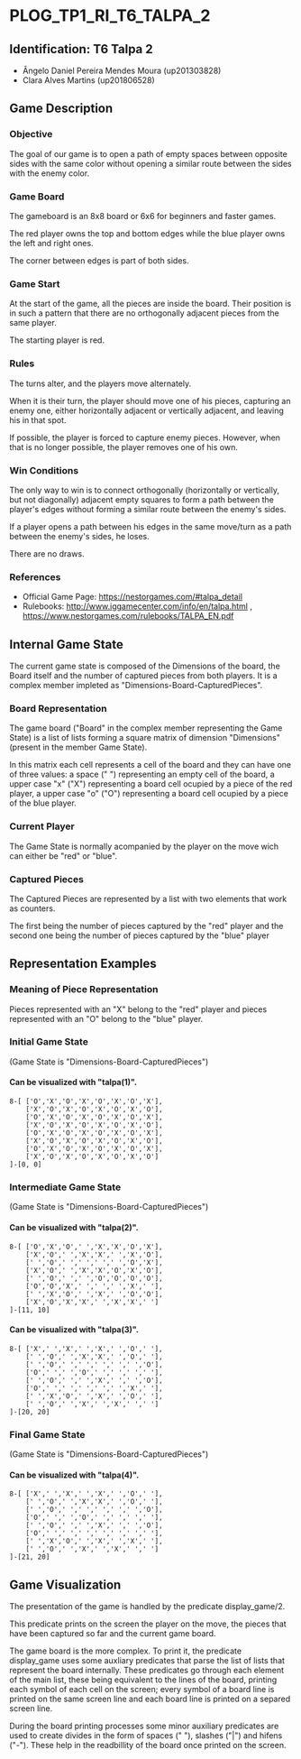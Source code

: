 # PLOG_TP1_RI_T6_TALPA_2

## Identification: T6 Talpa 2
- Ângelo Daniel Pereira Mendes Moura (up201303828)
- Clara Alves Martins (up201806528)

## Game Description

### Objective

The goal of our game is to open a path of empty spaces between opposite sides with the same color without opening a similar route between the sides with the enemy color.

### Game Board

The gameboard is an 8x8 board or 6x6 for beginners and faster games.

The red player owns the top and bottom edges while the blue player owns the left and right ones.

The corner between edges is part of both sides.

### Game Start

At the start of the game, all the pieces are inside the board. Their position is in such a pattern that there are no orthogonally adjacent pieces from the same player.

The starting player is red. 

### Rules

The turns alter, and the players move alternately.

When it is their turn, the player should move one of his pieces, capturing an enemy one, either horizontally adjacent or vertically adjacent, and leaving his in that spot.

If possible, the player is forced to capture enemy pieces. However, when that is no longer possible, the player removes one of his own.

### Win Conditions

The only way to win is to connect orthogonally (horizontally or vertically, but not diagonally) adjacent empty squares to form a path between the player's edges without forming a similar route between the enemy's sides.

If a player opens a path between his edges in the same move/turn as a path between the enemy's sides, he loses.

There are no draws.

### References
- Official Game Page: https://nestorgames.com/#talpa_detail
- Rulebooks: http://www.iggamecenter.com/info/en/talpa.html , https://www.nestorgames.com/rulebooks/TALPA_EN.pdf

## Internal Game State
The current game state is composed of the Dimensions of the board, the Board itself and the number of captured pieces from both players. It is a complex member impleted as "Dimensions-Board-CapturedPieces".

### Board Representation
The game board ("Board" in the complex member representing the Game State) is a list of lists
forming a square matrix of dimension "Dimensions" (present in the member Game State).

In this matrix each cell represents a cell of the board and they can have one of three values: a space (" ") representing an empty cell of the board, a upper case "x" ("X") representing a board cell ocupied by a piece of the red player, a upper case "o" ("O") representing a board cell ocupied by a piece of the blue player.

### Current Player
The Game State is normally acompanied by the player on the move wich can either be "red" or "blue".

### Captured Pieces
The Captured Pieces are represented by a list with two elements that work as counters.

The first being the number of pieces captured by the "red" player and the second one being the number of pieces captured by the "blue" player

## Representation Examples

### Meaning of Piece Representation
Pieces represented with an "X" belong to the "red" player and pieces represented with an "O" belong to the "blue" player.

### Initial Game State
(Game State is "Dimensions-Board-CapturedPieces")

#### Can be visualized with "talpa(1)".

```
8-[ ['O','X','O','X','O','X','O','X'],
    ['X','O','X','O','X','O','X','O'],
    ['O','X','O','X','O','X','O','X'],
    ['X','O','X','O','X','O','X','O'],
    ['O','X','O','X','O','X','O','X'],
    ['X','O','X','O','X','O','X','O'],
    ['O','X','O','X','O','X','O','X'],
    ['X','O','X','O','X','O','X','O']
]-[0, 0]
```

### Intermediate Game State
(Game State is "Dimensions-Board-CapturedPieces")

#### Can be visualized with "talpa(2)".

```
8-[ ['O','X','O',' ','X','X','O','X'],
    ['X','O',' ','X','X',' ','X','O'],
    [' ','O',' ',' ',' ',' ','O','X'],
    ['X','O',' ','X','X','O','X','O'],
    [' ','O',' ',' ','O','O','O','O'],
    ['O','O','X',' ',' ',' ','X',' '],
    [' ','X','O',' ','X',' ','O','O'],
    ['X','O','X','X',' ','X','X',' ']
]-[11, 10]
```

#### Can be visualized with "talpa(3)".

```
8-[ ['X',' ','X',' ','X',' ','O',' '],
    [' ','O',' ','X','X',' ','O',' '],
    [' ','O',' ',' ',' ',' ',' ','O'],
    ['O',' ',' ','O',' ',' ',' ',' '],
    [' ','O',' ',' ','X',' ',' ','O'],
    ['O',' ',' ',' ',' ',' ','X',' '],
    [' ','X','O',' ','X',' ','O',' '],
    [' ','O',' ','X',' ','X',' ',' ']
]-[20, 20]
```

### Final Game State
(Game State is "Dimensions-Board-CapturedPieces")

#### Can be visualized with "talpa(4)".

```
8-[ ['X',' ','X',' ','X',' ','O',' '],
    [' ','O',' ','X','X',' ','O',' '],
    [' ','O',' ',' ',' ',' ',' ','O'],
    ['O',' ',' ','O',' ',' ',' ',' '],
    [' ','O',' ',' ','X',' ',' ','O'],
    ['O',' ',' ',' ',' ',' ',' ',' '],
    [' ','X','O',' ','X',' ','X',' '],
    [' ','O',' ','X',' ','X',' ',' ']
]-[21, 20]
```

## Game Visualization
The presentation of the game is handled by the predicate display_game/2.

This predicate prints on the screen the player on the move, the pieces that have been captured so far and the current game board.

The game board is the more complex. To print it, the predicate display_game uses some auxliary predicates that parse the list of lists that represent the board internally. These predicates go through each element of the main list, these being equivalent to the lines of the board, printing each symbol of each cell on the screen; every symbol of a board line is printed on the same screen line and each board line is printed on a separed screen line.

During the board printing processes some minor auxiliary predicates are used to create divides in the form of spaces (" "), slashes ("|") and hifens ("-"). These help in the readbillity of the board once printed on the screen. 
